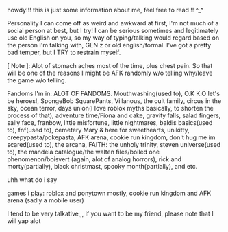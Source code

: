 howdy!!! this is just some information about me, feel free to read !! ^_^

Personality
I can come off as weird and awkward at first, I'm not much of a social person at best, but I try! I can be serious sometimes and legitimately use old English on you, so my way of typing/talking would regard based on the person I'm talking with, GEN z or old english/formal. I've got a pretty bad temper, but I TRY to restrain myself. 

[ Note ]: Alot of stomach aches most of the time, plus chest pain. So that will be one of the reasons I might be AFK randomly w/o telling why/leave the game w/o telling.

Fandoms I'm in:
ALOT OF FANDOMS.
Mouthwashing(used to), O.K K.O let's be heroes!, SpongeBob SquarePants, Villanous, the cult family, circus in the sky, ocean terror, days union(I love roblox myths basically, to shorten the process of that), adventure time/Fiona and cake, gravity falls, salad fingers, sally face, franbow, little misfortune, little nightmares, baldis basics(used to), fnf(used to), cemetery Mary & here for sweethearts, unikitty, creepypasta/pokepasta, AFK arena, cookie run kingdom, don't hug me im scared(used to), the arcana, FAITH: the unholy trinity, steven universe(used to), the mandela catalogue/the walten files/boiled one phenomenon/boisvert (again, alot of analog horrors), rick and morty(partially), black christmast, spooky month(partially), and etc.

uhh what do i say

games i play: roblox and ponytown mostly, cookie run kingdom and AFK arena (sadly a mobile user)

I tend to be very talkative,,, if you want to be my friend, please note that I will yap alot

